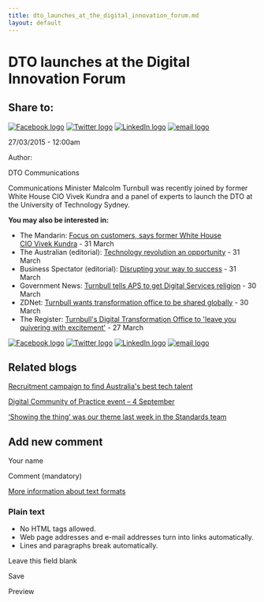 ```yaml
---
title: dto_launches_at_the_digital_innovation_forum.md
layout: default
---
```

DTO launches at the Digital Innovation Forum
============================================

Share to:
---------

[![Facebook logo](https://www.dto.gov.au/profiles/govcms/modules/features/govcms_share_links/images/facebook.png)](http://www.facebook.com/sharer.php?u=https%3A//www.dto.gov.au/blog/dto-launches-digital-innovation-forum&t=DTO%20launches%20at%20the%20Digital%20Innovation%20Forum "Share on Facebook") [![Twitter logo](https://www.dto.gov.au/profiles/govcms/modules/features/govcms_share_links/images/twitter.png)](http://twitter.com/share?url=https%3A//www.dto.gov.au/blog/dto-launches-digital-innovation-forum&text=DTO%20launches%20at%20the%20Digital%20Innovation%20Forum "Share this on Twitter") [![LinkedIn logo](https://www.dto.gov.au/profiles/govcms/modules/features/govcms_share_links/images/linkedin.png)](http://www.linkedin.com/shareArticle?mini=true&url=https%3A//www.dto.gov.au/blog/dto-launches-digital-innovation-forum&title=DTO%20launches%20at%20the%20Digital%20Innovation%20Forum&summary=Communications%20Minister%20Malcolm%20Turnbull%20was%20recently%20joined%20by%20former%20White%20House%20CIO%20Vivek%20Kundra%20and%20a%20panel%20of%20experts%20to%20launch%20the%20DTO%20at%20the%20University%20of%20Technology%20Sydney.You%20may%20also%20be%20interested%20in%3A&source=Digital%20Transformation%20Office "Publish this post to LinkedIn") [![email logo](https://www.dto.gov.au/profiles/govcms/modules/features/govcms_share_links/images/email.png)](mailto:?subject=DTO%20launches%20at%20the%20Digital%20Innovation%20Forum&body=https%3A//www.dto.gov.au/blog/dto-launches-digital-innovation-forum "Share via email")

27/03/2015 - 12:00am

Author: 

DTO Communications

Communications Minister Malcolm Turnbull was recently joined by former White House CIO Vivek Kundra and a panel of experts to launch the DTO at the University of Technology Sydney.

**You may also be interested in:**

-   The Mandarin: [Focus on customers, says former White House CIO Vivek Kundra](http://www.themandarin.com.au/28054-focus-customers-says-former-white-house-cio-vivek-kundra/) - 31 March
-   The Australian (editorial): [Technology revolution an opportunity](http://www.theaustralian.com.au/news/technology-revolution-an-opportunity/story-e6frg6n6-1227285166785) - 31 March
-   Business Spectator (editorial): [Disrupting your way to success](https://www.businessspectator.com.au/article/2015/4/1/technology/disrupting-your-way-success) - 31 March
-   Government News: [Turnbull tells APS to get Digital Services religion](http://www.governmentnews.com.au/2015/03/turnbull-tells-aps-to-get-digital-services-religion/) - 30 March
-   ZDNet: [Turnbull wants transformation office to be shared globally](http://www.zdnet.com/article/turnbull-wants-transformation-office-to-be-shared-globally/) - 30 March
-   The Register: [Turnbull's Digital Transformation Office to 'leave you quivering with excitement'](http://www.theregister.co.uk/2015/03/27/turnbulls_digital_transformation_office_to_leave_you_quivering_with_excitement/) - 27 March

[![Facebook logo](https://www.dto.gov.au/profiles/govcms/modules/features/govcms_share_links/images/facebook.png)](http://www.facebook.com/sharer.php?u=https%3A//www.dto.gov.au/blog/dto-launches-digital-innovation-forum&t=DTO%20launches%20at%20the%20Digital%20Innovation%20Forum "Share on Facebook") [![Twitter logo](https://www.dto.gov.au/profiles/govcms/modules/features/govcms_share_links/images/twitter.png)](http://twitter.com/share?url=https%3A//www.dto.gov.au/blog/dto-launches-digital-innovation-forum&text=DTO%20launches%20at%20the%20Digital%20Innovation%20Forum "Share this on Twitter") [![LinkedIn logo](https://www.dto.gov.au/profiles/govcms/modules/features/govcms_share_links/images/linkedin.png)](http://www.linkedin.com/shareArticle?mini=true&url=https%3A//www.dto.gov.au/blog/dto-launches-digital-innovation-forum&title=DTO%20launches%20at%20the%20Digital%20Innovation%20Forum&summary=Communications%20Minister%20Malcolm%20Turnbull%20was%20recently%20joined%20by%20former%20White%20House%20CIO%20Vivek%20Kundra%20and%20a%20panel%20of%20experts%20to%20launch%20the%20DTO%20at%20the%20University%20of%20Technology%20Sydney.You%20may%20also%20be%20interested%20in%3A&source=Digital%20Transformation%20Office "Publish this post to LinkedIn") [![email logo](https://www.dto.gov.au/profiles/govcms/modules/features/govcms_share_links/images/email.png)](mailto:?subject=DTO%20launches%20at%20the%20Digital%20Innovation%20Forum&body=https%3A//www.dto.gov.au/blog/dto-launches-digital-innovation-forum "Share via email")

Related blogs
-------------

[Recruitment campaign to find Australia's best tech talent](recruitment_campaign_to_find_australias_best_tech_talent.md)

[Digital Community of Practice event – 4 September](digital_community_of_practice_event_4_september.md)

[‘Showing the thing’ was our theme last week in the Standards team](showing_the_thing_was_our_theme_last_week_in_the_standards_team.md)

Add new comment
---------------

Your name

Comment (mandatory)

[More information about text formats](../filter/tips.html)

### Plain text

-   No HTML tags allowed.
-   Web page addresses and e-mail addresses turn into links automatically.
-   Lines and paragraphs break automatically.

Leave this field blank

Save

Preview

